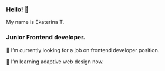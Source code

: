 ### Hello! 👋
My name is Ekaterina T. 
### Junior Frontend developer.

🔭 I’m currently looking for a job on frontend developer position.

🌱 I’m learning adaptive web design now.

<!--
` (this file) appears on your GitHub profile.
- 👯 I’m looking to collaborate on ...
- 🤔 I’m looking for help with ...
- 💬 Ask me about ...
- 📫 How to reach me: ...
- 😄 Pronouns: ...
- ⚡ Fun fact: ...
-->
